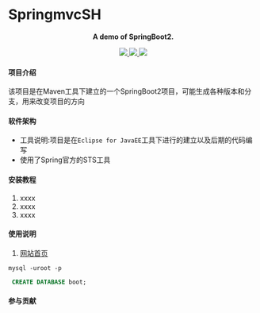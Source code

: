 # SpringmvcSH
<!-- @author DHJT 2018-09-28 -->

<p align="center">
	<strong>A demo of SpringBoot2.</strong>
</p>
<p align="center">
	<a href="http://search.maven.org/#artifactdetails%7Ccn.hutool%7Chutool-all%7C4.1.10%7Cjar">
		<img src="https://img.shields.io/badge/version-1.0-blue.svg" >
	</a>
	<a href="https://mit-license.org/">
		<img src="http://img.shields.io/:license-mit-blue.svg" >
	</a>
	<a>
		<img src="https://img.shields.io/badge/JDK-1.8+-green.svg" >
	</a>
</p>

#### 项目介绍
该项目是在Maven工具下建立的一个SpringBoot2项目，可能生成各种版本和分支，用来改变项目的方向

#### 软件架构
- 工具说明:项目是在`Eclipse for JavaEE`工具下进行的建立以及后期的代码编写
- 使用了Spring官方的STS工具


#### 安装教程

1. xxxx
2. xxxx
3. xxxx

#### 使用说明

1. [网站首页](http://127.0.0.1:8080/springboot2)

```shell
mysql -uroot -p
```
```sql
 CREATE DATABASE boot;
```

#### 参与贡献
